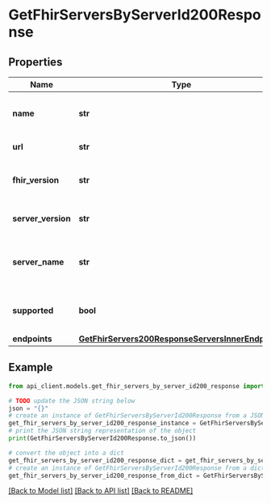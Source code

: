 # GetFhirServersByServerId200Response


## Properties

Name | Type | Description | Notes
------------ | ------------- | ------------- | -------------
**name** | **str** | Human-readable server name | 
**url** | **str** | Original server URL | 
**fhir_version** | **str** | FHIR version supported by server | 
**server_version** | **str** | Server software version | [optional] 
**server_name** | **str** | Server software name from FHIR metadata | [optional] 
**supported** | **bool** | Whether this server is supported | 
**endpoints** | [**GetFhirServers200ResponseServersInnerEndpoints**](GetFhirServers200ResponseServersInnerEndpoints.md) |  | 

## Example

```python
from api_client.models.get_fhir_servers_by_server_id200_response import GetFhirServersByServerId200Response

# TODO update the JSON string below
json = "{}"
# create an instance of GetFhirServersByServerId200Response from a JSON string
get_fhir_servers_by_server_id200_response_instance = GetFhirServersByServerId200Response.from_json(json)
# print the JSON string representation of the object
print(GetFhirServersByServerId200Response.to_json())

# convert the object into a dict
get_fhir_servers_by_server_id200_response_dict = get_fhir_servers_by_server_id200_response_instance.to_dict()
# create an instance of GetFhirServersByServerId200Response from a dict
get_fhir_servers_by_server_id200_response_from_dict = GetFhirServersByServerId200Response.from_dict(get_fhir_servers_by_server_id200_response_dict)
```
[[Back to Model list]](../README.md#documentation-for-models) [[Back to API list]](../README.md#documentation-for-api-endpoints) [[Back to README]](../README.md)


